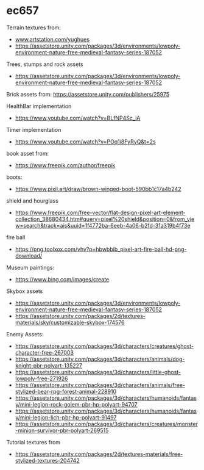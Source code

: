 # ec657
Terrain textures from:
- www.artstation.com/yughues
- https://assetstore.unity.com/packages/3d/environments/lowpoly-environment-nature-free-medieval-fantasy-series-187052

Trees, stumps and rock assets
- https://assetstore.unity.com/packages/3d/environments/lowpoly-environment-nature-free-medieval-fantasy-series-187052

Brick assets from:
https://assetstore.unity.com/publishers/25975

HealthBar implementation
- https://www.youtube.com/watch?v=BLfNP4Sc_iA

Timer implementation
- https://www.youtube.com/watch?v=POq1i8FyRyQ&t=2s

book asset from:
- https://www.freepik.com/author/freepik

boots:
- https://www.pixil.art/draw/brown-winged-boot-590bb1c17a4b242

shield and hourglass
- https://www.freepik.com/free-vector/flat-design-pixel-art-element-collection_38680434.htm#query=pixel%20shield&position=0&from_view=search&track=ais&uuid=1f4772ba-6eeb-4a06-b2fd-31a319b4f73e

fire ball
- https://png.toolxox.com/vhv?p=hbwbbib_pixel-art-fire-ball-hd-png-download/

Museum paintings:
 - https://www.bing.com/images/create

Skybox assets
- https://assetstore.unity.com/packages/3d/environments/lowpoly-environment-nature-free-medieval-fantasy-series-187052
- https://assetstore.unity.com/packages/2d/textures-materials/sky/customizable-skybox-174576

Enemy Assets:
- https://assetstore.unity.com/packages/3d/characters/creatures/ghost-character-free-267003
- https://assetstore.unity.com/packages/3d/characters/animals/dog-knight-pbr-polyart-135227
- https://assetstore.unity.com/packages/3d/characters/little-ghost-lowpoly-free-271926
- https://assetstore.unity.com/packages/3d/characters/animals/free-stylized-bear-rpg-forest-animal-228910
- https://assetstore.unity.com/packages/3d/characters/humanoids/fantasy/mini-legion-rock-golem-pbr-hp-polyart-94707
- https://assetstore.unity.com/packages/3d/characters/humanoids/fantasy/mini-legion-lich-pbr-hp-polyart-91497
- https://assetstore.unity.com/packages/3d/characters/creatures/monster-minion-survivor-pbr-polyart-269515

Tutorial textures from
- https://assetstore.unity.com/packages/2d/textures-materials/free-stylized-textures-204742


